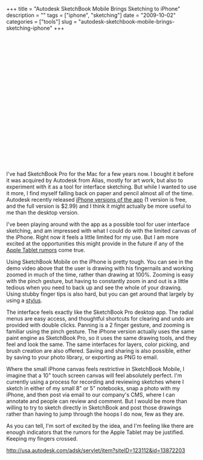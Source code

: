 +++
title = "Autodesk SketchBook Mobile Brings Sketching to iPhone"
description = ""
tags = ["iphone", "sketching"]
date = "2009-10-02"
categories = ["tools"]
slug = "autodesk-sketchbook-mobile-brings-sketching-iphone"
+++


<div class="video">
<object width="560" height="340"><param name="movie" value="https://www.youtube.com/v/YwYm5YhA0pQ&amp;hl=en&amp;fs=1&amp;"></param><param name="allowFullScreen" value="true"></param><param name="allowscriptaccess" value="always"></param><embed src="https://www.youtube.com/v/YwYm5YhA0pQ&amp;hl=en&amp;fs=1&amp;" type="application/x-shockwave-flash" allowscriptaccess="always" allowfullscreen="true" width="560" height="340"></embed></object></div>
<p>I've had SketchBook Pro for the Mac for a few years now. I bought it before it was acquired by Autodesk from Alias, mostly for art work, but also to experiment with it as a tool for interface sketching. But while I wanted to use it more, I find myself falling back on paper and pencil almost all of the time. Autodesk recently released <a href="http://usa.autodesk.com/adsk/servlet/item?siteID=123112&amp;id=13872203">iPhone versions of the app</a> (1 version is free, and the full version is $2.99) and I think it might actually be more useful to me than the desktop version.</p>
<p>I've been playing around with the app as a possible tool for user interface sketching, and am impressed with what I could do with the limited canvas of the iPhone. Right now it feels a little limited for my use. But I am more excited at the opportunities this might provide in the future if any of the <a href="http://gizmodo.com/5370252/apple-tablet-aiming-to-redefine-newspapers-textbooks-and-magazines">Apple Tablet rumors</a> come true. </p>
<p>Using SketchBook Mobile on the iPhone is pretty tough. You can see in the demo video above that the user is drawing with his fingernails and working zoomed in much of the time, rather than drawing at 100%. Zooming is easy with the pinch gesture, but having to constantly zoom in and out is a little tedious when you need to back up and see the whole of your drawing. Using stubby finger tips is also hard, but you can get around that largely by using a <a href="http://www.google.com/products?hl=en&amp;q=iphone+stylus&amp;sourceid=navclient-ff&amp;rlz=1B6_____enUS346US346&amp;um=1&amp;ie=UTF-8&amp;ei=uQ_GSrzWBY7i8Qb377hG&amp;sa=X&amp;oi=product_result_group&amp;ct=title&amp;resnum=4">stylus</a>.</p>
<p>The interface feels exactly like the SketchBook Pro desktop app. The radial menus are easy access, and thoughtful shortcuts for clearing and undo are provided with double clicks. Panning is a 2 finger gesture, and zooming is familiar using the pinch gesture. The iPhone version actually uses the same paint engine as SketchBook Pro, so it uses the same drawing tools, and they feel and look the same. The same interfaces for layers, color picking, and brush creation are also offered. Saving and sharing is also possible, either by saving to your photo library, or exporting as PNG to email.</p>
<p>Where the small iPhone canvas feels restrictive in SketchBook Mobile, I imagine that a 10" touch screen canvas will feel absolutely perfect. I'm currently using a process for recording and reviewing sketches where I sketch in either of my small 8" or 5" notebooks, snap a photo with my iPhone, and then post via email to our company's CMS, where I can annotate and people can review and comment. But I would be more than willing to try to sketch directly in SketchBook and post those drawings rather than having to jump through the hoops I do now, few as they are. </p>
<p>As you can tell, I'm sort of excited by the idea, and I'm feeling like there are enough indicators that the rumors for the Apple Tablet may be justified. Keeping my fingers crossed.</p>

<p><a href="http://usa.autodesk.com/adsk/servlet/item?siteID=123112&amp;id=13872203">http://usa.autodesk.com/adsk/servlet/item?siteID=123112&id=13872203</a></p>
